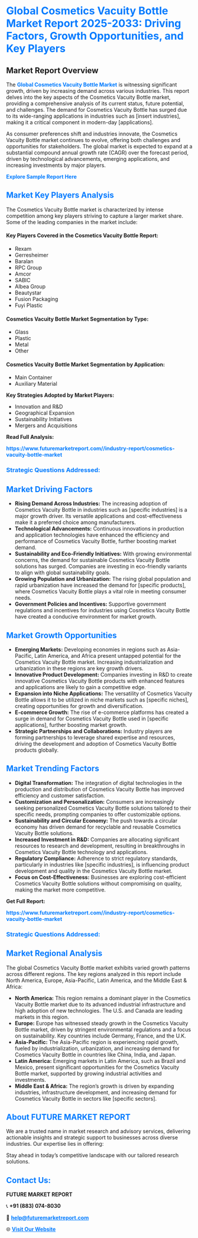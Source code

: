 <h1 style="color: #007BFF;">Global Cosmetics Vacuity Bottle Market Report 2025-2033: Driving Factors, Growth Opportunities, and Key Players</h1>

<section id="overview">
<h2>Market Report Overview</h2>
<p>The <a href="https://www.futuremarketreport.com//industry-report/cosmetics-vacuity-bottle-market" style="color: #007BFF; text-decoration: none;"><strong>Global Cosmetics Vacuity Bottle Market</strong></a> is witnessing significant growth, driven by increasing demand across various industries. This report delves into the key aspects of the Cosmetics Vacuity Bottle market, providing a comprehensive analysis of its current status, future potential, and challenges. The demand for Cosmetics Vacuity Bottle has surged due to its wide-ranging applications in industries such as [insert industries], making it a critical component in modern-day [applications].</p>
<p>As consumer preferences shift and industries innovate, the Cosmetics Vacuity Bottle market continues to evolve, offering both challenges and opportunities for stakeholders. The global market is expected to expand at a substantial compound annual growth rate (CAGR) over the forecast period, driven by technological advancements, emerging applications, and increasing investments by major players.</p>
</section>

<section id="overview">
<p><a href="https://www.futuremarketreport.com//request-sample/reportId=89477" style="color: #007BFF; text-decoration: none;"><strong>Explore Sample Report Here</strong></a></p>
</section>

<section id="key-players">
<h2 style="color: #007BFF;">Market Key Players Analysis</h2>
<p>The Cosmetics Vacuity Bottle market is characterized by intense competition among key players striving to capture a larger market share. Some of the leading companies in the market include:</p>
<h4>Key Players Covered in the Cosmetics Vacuity Bottle Report:</h4>
<ul><li>Rexam</li><li>Gerresheimer</li><li>Baralan</li><li>RPC Group</li><li>Amcor</li><li>SABIC</li><li>Albea Group</li><li>Beautystar</li><li>Fusion Packaging</li><li>Fuyi Plastic</li></ul>
<h4>Cosmetics Vacuity Bottle Market Segmentation by Type:</h4>
<ul><li>Glass</li><li>Plastic</li><li>Metal</li><li>Other</li></ul>

<h4>Cosmetics Vacuity Bottle Market Segmentation by Application:</h4>
<ul><li>Main Container</li><li>Auxiliary Material</li></ul>
<p><strong>Key Strategies Adopted by Market Players:</strong></p>
<ul>
<li>Innovation and R&D</li>
<li>Geographical Expansion</li>
<li>Sustainability Initiatives</li>
<li>Mergers and Acquisitions</li>
</ul>
</section>

<section>
<p><strong>Read Full Analysis: </strong></p><a href="https://www.futuremarketreport.com//industry-report/cosmetics-vacuity-bottle-market" style="color: #007BFF; text-decoration: none;"><strong>https://www.futuremarketreport.com//industry-report/cosmetics-vacuity-bottle-market</strong></a>
<h3 style="color: #007BFF;">Strategic Questions Addressed:</h3>
</section>

<section id="driving-factors">
<h2 style="color: #007BFF;">Market Driving Factors</h2>
<ul>
<li><strong>Rising Demand Across Industries:</strong> The increasing adoption of Cosmetics Vacuity Bottle in industries such as [specific industries] is a major growth driver. Its versatile applications and cost-effectiveness make it a preferred choice among manufacturers.</li>
<li><strong>Technological Advancements:</strong> Continuous innovations in production and application technologies have enhanced the efficiency and performance of Cosmetics Vacuity Bottle, further boosting market demand.</li>
<li><strong>Sustainability and Eco-Friendly Initiatives:</strong> With growing environmental concerns, the demand for sustainable Cosmetics Vacuity Bottle solutions has surged. Companies are investing in eco-friendly variants to align with global sustainability goals.</li>
<li><strong>Growing Population and Urbanization:</strong> The rising global population and rapid urbanization have increased the demand for [specific products], where Cosmetics Vacuity Bottle plays a vital role in meeting consumer needs.</li>
<li><strong>Government Policies and Incentives:</strong> Supportive government regulations and incentives for industries using Cosmetics Vacuity Bottle have created a conducive environment for market growth.</li>
</ul>
</section>

<section id="growth-opportunities">
<h2 style="color: #007BFF;">Market Growth Opportunities</h2>
<ul>
<li><strong>Emerging Markets:</strong> Developing economies in regions such as Asia-Pacific, Latin America, and Africa present untapped potential for the Cosmetics Vacuity Bottle market. Increasing industrialization and urbanization in these regions are key growth drivers.</li>
<li><strong>Innovative Product Development:</strong> Companies investing in R&D to create innovative Cosmetics Vacuity Bottle products with enhanced features and applications are likely to gain a competitive edge.</li>
<li><strong>Expansion into Niche Applications:</strong> The versatility of Cosmetics Vacuity Bottle allows it to be utilized in niche markets such as [specific niches], creating opportunities for growth and diversification.</li>
<li><strong>E-commerce Growth:</strong> The rise of e-commerce platforms has created a surge in demand for Cosmetics Vacuity Bottle used in [specific applications], further boosting market growth.</li>
<li><strong>Strategic Partnerships and Collaborations:</strong> Industry players are forming partnerships to leverage shared expertise and resources, driving the development and adoption of Cosmetics Vacuity Bottle products globally.</li>
</ul>
</section>

<section id="trending-factors">
<h2 style="color: #007BFF;">Market Trending Factors</h2>
<ul>
<li><strong>Digital Transformation:</strong> The integration of digital technologies in the production and distribution of Cosmetics Vacuity Bottle has improved efficiency and customer satisfaction.</li>
<li><strong>Customization and Personalization:</strong> Consumers are increasingly seeking personalized Cosmetics Vacuity Bottle solutions tailored to their specific needs, prompting companies to offer customizable options.</li>
<li><strong>Sustainability and Circular Economy:</strong> The push towards a circular economy has driven demand for recyclable and reusable Cosmetics Vacuity Bottle solutions.</li>
<li><strong>Increased Investment in R&D:</strong> Companies are allocating significant resources to research and development, resulting in breakthroughs in Cosmetics Vacuity Bottle technology and applications.</li>
<li><strong>Regulatory Compliance:</strong> Adherence to strict regulatory standards, particularly in industries like [specific industries], is influencing product development and quality in the Cosmetics Vacuity Bottle market.</li>
<li><strong>Focus on Cost-Effectiveness:</strong> Businesses are exploring cost-efficient Cosmetics Vacuity Bottle solutions without compromising on quality, making the market more competitive.</li>
</ul>
</section>

<section>
<p><strong>Get Full Report: </strong></p><a href="https://www.futuremarketreport.com//industry-report/cosmetics-vacuity-bottle-market" style="color: #007BFF; text-decoration: none;"><strong>https://www.futuremarketreport.com//industry-report/cosmetics-vacuity-bottle-market</strong></a>
<h3 style="color: #007BFF;">Strategic Questions Addressed:</h3>
</section>


<section id="regional-analysis">
<h2 style="color: #007BFF;">Market Regional Analysis</h2>
<p>The global Cosmetics Vacuity Bottle market exhibits varied growth patterns across different regions. The key regions analyzed in this report include North America, Europe, Asia-Pacific, Latin America, and the Middle East & Africa:</p>
<ul>
<li><strong>North America:</strong> This region remains a dominant player in the Cosmetics Vacuity Bottle market due to its advanced industrial infrastructure and high adoption of new technologies. The U.S. and Canada are leading markets in this region.</li>
<li><strong>Europe:</strong> Europe has witnessed steady growth in the Cosmetics Vacuity Bottle market, driven by stringent environmental regulations and a focus on sustainability. Key countries include Germany, France, and the U.K.</li>
<li><strong>Asia-Pacific:</strong> The Asia-Pacific region is experiencing rapid growth, fueled by industrialization, urbanization, and increasing demand for Cosmetics Vacuity Bottle in countries like China, India, and Japan.</li>
<li><strong>Latin America:</strong> Emerging markets in Latin America, such as Brazil and Mexico, present significant opportunities for the Cosmetics Vacuity Bottle market, supported by growing industrial activities and investments.</li>
<li><strong>Middle East & Africa:</strong> The region’s growth is driven by expanding industries, infrastructure development, and increasing demand for Cosmetics Vacuity Bottle in sectors like [specific sectors].</li>
</ul>
</section>

<footer>
<h2 style="color: #007BFF;">About FUTURE MARKET REPORT</h2>
<p>We are a trusted name in market research and advisory services, delivering actionable insights and strategic support to businesses across diverse industries. Our expertise lies in offering:</p>

<p>Stay ahead in today’s competitive landscape with our tailored research solutions.</p>

<h2 style="color: #007BFF;">Contact Us:</h2>
<p><strong>FUTURE MARKET REPORT</strong></p>
<p>📞 <strong>+91 (883) 074-8030</strong></p>
<p>📧 <strong><a href="mailto:help@futuremarketreport.com" style="color: #007BFF;">help@futuremarketreport.com</a></strong></p>
<p>🌐 <strong><a href="https://www.futuremarketreport.com/" style="color: #007BFF;">Visit Our Website</a></strong></p>
</footer>